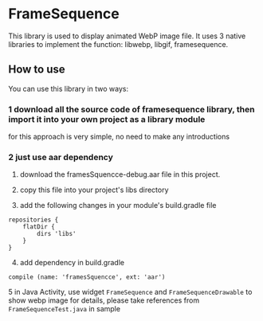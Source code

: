 # FrameSequence
This library is used to display animated WebP image file. 
It uses 3 native libraries to implement the function: libwebp, libgif, framesequence.

## How to use

You can use this library in two ways:
### 1 download all the source code of framesequence library, then import it into your own project as a library module
for this approach is very simple, no need to make any introductions

### 2 just use aar dependency
1. download the framesSquencce-debug.aar file in this project.

2. copy this file into your project's libs directory

3. add the following changes in your module's build.gradle file
```
repositories {
    flatDir {
        dirs 'libs'
    }
}
```

4. add dependency in build.gradle
```
compile (name: 'framesSquencce', ext: 'aar')
```

5 in Java Activity, use widget `FrameSequence` and `FrameSequenceDrawable` to show webp image
for details, please take references from `FrameSequenceTest.java` in sample
